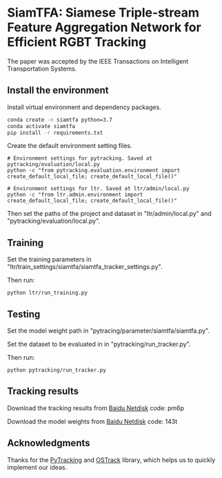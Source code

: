 # SiamTFA: Siamese Triple-stream Feature Aggregation Network for Efficient RGBT Tracking
The paper was accepted by the IEEE Transactions on Intelligent Transportation Systems.

## Install the environment
Install virtual environment and dependency packages.
```bash
conda create -n siamtfa python=3.7
conda activate siamtfa
pip install -r requirements.txt
```

Create the default environment setting files.
```
# Environment settings for pytracking. Saved at pytracking/evaluation/local.py
python -c "from pytracking.evaluation.environment import create_default_local_file; create_default_local_file()"

# Environment settings for ltr. Saved at ltr/admin/local.py
python -c "from ltr.admin.environment import create_default_local_file; create_default_local_file()"
```

Then set the paths of the project and dataset in "ltr/admin/local.py" and "pytracking/evaluation/local.py".

## Training
Set the training parameters in  "ltr/train_settings/siamtfa/siamtfa_tracker_settings.py".

Then run:
```
python ltr/run_training.py
```

## Testing
Set the model weight path in "pytracing/parameter/siamtfa/siamtfa.py".

Set the dataset to be evaluated in in "pytracking/run_tracker.py".

Then run:
```
python pytracking/run_tracker.py
```
## Tracking results
Download the tracking results from [Baidu Netdisk](https://pan.baidu.com/s/1n31MZ32ZNzSuYhaRsd-X5Q?pwd=pm6p) code: pm6p

Download the model weights from [Baidu Netdisk](https://pan.baidu.com/s/1koibm_DHj194yHpihfyf8Q?pwd=143t) code: 143t

## Acknowledgments
Thanks for the [PyTracking](https://github.com/visionml/pytracking) and [OSTrack](https://github.com/botaoye/OSTrack) library, which helps us to quickly implement our ideas.

